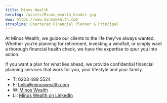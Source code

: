 ```yaml
---
title: Minos Wealth
heroImg: /assets/Minos_wealth_header.jpg
www: https://www.minoswealth.com
strapline: Chartered Financial Planner & Principal
---
```


At Minos Wealth, we guide our clients to the life they’ve always wanted. Whether you’re planning for retirement, investing a windfall, or simply want a thorough financial health check, we have the expertise to spur you into action.

If you want a plan for what lies ahead, we provide confidential financial planning services that work for you, your lifestyle and your family.

- T: 0203 488 5524
- E: hello@minoswealth.com
- W: [Minos Wealth](https://www.minoswealth.com)
- LI: [Minos Wealth on LinkedIn](https://www.linkedin.com/in/tobybarklem/)
